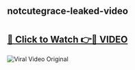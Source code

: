 ## notcutegrace-leaked-video 

# <h2><a href="http://freeplayer.one?title=notcutegrace-leaked-video&ref=21J">🔗 Click to Watch 👉🔴 VIDEO</a></h2>

<a href="http://freeplayer.one?title=notcutegrace-leaked-video&ref=21J" rel="nofollow" data-target="animated-image.originalLink"><img src="https://i.ibb.co.com/xMMVF88/686577567.gif" alt="Viral Video Original" style="max-width: 100%; display: inline-block;" data-target="animated-image.originalImage"></a>

